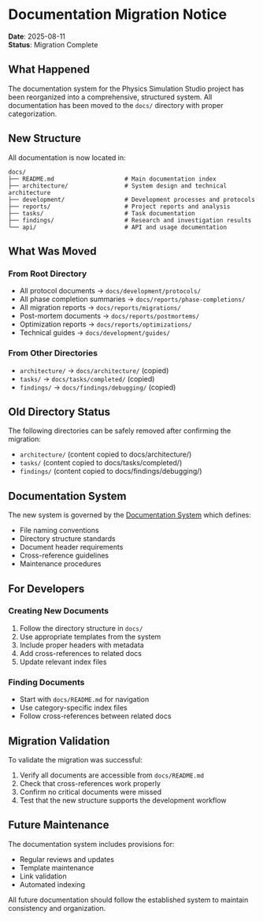 # Documentation Migration Notice

**Date**: 2025-08-11  
**Status**: Migration Complete  

## What Happened

The documentation system for the Physics Simulation Studio project has been reorganized into a comprehensive, structured system. All documentation has been moved to the `docs/` directory with proper categorization.

## New Structure

All documentation is now located in:
```
docs/
├── README.md                    # Main documentation index
├── architecture/                # System design and technical architecture  
├── development/                 # Development processes and protocols
├── reports/                     # Project reports and analysis
├── tasks/                       # Task documentation
├── findings/                    # Research and investigation results
└── api/                         # API and usage documentation
```

## What Was Moved

### From Root Directory
- All protocol documents → `docs/development/protocols/`
- All phase completion summaries → `docs/reports/phase-completions/`
- All migration reports → `docs/reports/migrations/`
- Post-mortem documents → `docs/reports/postmortems/`
- Optimization reports → `docs/reports/optimizations/`
- Technical guides → `docs/development/guides/`

### From Other Directories
- `architecture/` → `docs/architecture/` (copied)
- `tasks/` → `docs/tasks/completed/` (copied)  
- `findings/` → `docs/findings/debugging/` (copied)

## Old Directory Status

The following directories can be safely removed after confirming the migration:
- `architecture/` (content copied to docs/architecture/)
- `tasks/` (content copied to docs/tasks/completed/)
- `findings/` (content copied to docs/findings/debugging/)

## Documentation System

The new system is governed by the [Documentation System](DOCUMENTATION_SYSTEM.md) which defines:
- File naming conventions
- Directory structure standards  
- Document header requirements
- Cross-reference guidelines
- Maintenance procedures

## For Developers

### Creating New Documents
1. Follow the directory structure in `docs/`
2. Use appropriate templates from the system
3. Include proper headers with metadata
4. Add cross-references to related docs
5. Update relevant index files

### Finding Documents
- Start with `docs/README.md` for navigation
- Use category-specific index files
- Follow cross-references between related docs

## Migration Validation

To validate the migration was successful:
1. Verify all documents are accessible from `docs/README.md`
2. Check that cross-references work properly
3. Confirm no critical documents were missed
4. Test that the new structure supports the development workflow

## Future Maintenance

The documentation system includes provisions for:
- Regular reviews and updates
- Template maintenance
- Link validation
- Automated indexing

All future documentation should follow the established system to maintain consistency and organization.
